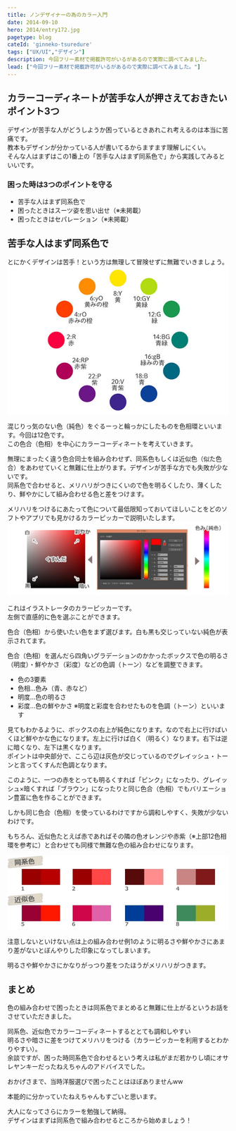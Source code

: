 ```yaml
---
title: ノンデザイナーの為のカラー入門
date: 2014-09-10
hero: 2014/entry172.jpg
pagetype: blog
cateId: 'ginneko-tsuredure'
tags: ["UX/UI","デザイン"]
description: 今回フリー素材で掲載許可がいるがあるので実際に調べてみました。
lead: ["今回フリー素材で掲載許可がいるがあるので実際に調べてみました。"]
---
```


## カラーコーディネートが苦手な人が押さえておきたいポイント3つ

デザインが苦手な人がどうしようか困っているときあれこれ考えるのは本当に苦痛です。<br>教本もデザインが分かっている人が書いてるからますます理解しにくい。<br>そんな人はまずはこの1番上の「苦手な人はまず同系色で」から実践してみるといいです。

### 困った時は3つのポイントを守る
* 苦手な人はまず同系色で
* 困ったときはスーツ姿を思い出せ（※未掲載）
* 困ったときはセパレーション（※未掲載）

## 苦手な人はまず同系色で
とにかくデザインは苦手！という方は無理して冒険せずに無難でいきましょう。
![12色相環](./images/2014/entry193-1.jpg)

混じりっ気のない色（純色）をぐるーっと輪っかにしたものを色相環といいます。今回は12色です。<br>
この色合（色相）を中心にカラーコーディネートを考えていきます。

無理にまったく違う色合同士を組み合わせず、同系色もしくは近似色（似た色合）をあわせていくと無難に仕上がります。デザインが苦手な方でも失敗が少ないです。<br>
同系色で合わせると、メリハリがつきにくいので色を明るくしたり、薄くしたり、鮮やかにして組み合わせる色と差をつけます。

メリハリをつけるにあたって色について最低限知っておいてほしいことをどのソフトやアプリでも見かけるカラーピッカーで説明いたします。
![12色相環](./images/2014/entry193-2.jpg)

これはイラストレータのカラーピッカーです。<br>
左側で直感的に色を選ぶことができます。

色合（色相）から使いたい色をまず選びます。白も黒も交じっていない純色が表示されてます。

色合（色相）を選んだら四角いグラデーションのかかったボックスで色の明るさ（明度）・鮮やかさ（彩度）などの色調（トーン）などを調整できます。

* 色の3要素
* 色相…色み（青、赤など）
* 明度…色の明るさ
* 彩度…色の鮮やかさ
※明度と彩度を合わせたものを色調（トーン）といいます

見てもわかるように、ボックスの右上が純色になります。なので右上に行けばいくほど鮮やかな色になります。左上に行けば白く（明るく）なります。右下は逆に暗くなり、左下は黒くなります。<br>
ポイントは中央部分で、ここら辺は灰色が交じっているのでグレイッシュ・トーンと言ってくすんだ色調となります。

このように、一つの赤をとっても明るくすれば「ピンク」になったり、グレイッシュ×暗くすれば「ブラウン」になったりと同じ色合（色相）でもバリエーション豊富に色を作ることができます。

しかも同じ色合（色相）を使っているわけですから調和しやすく、失敗が少ないわけです。

もちろん、近似色たとえば赤であればその隣の色オレンジや赤紫（※上部12色相環を参考に）と合わせても同様で無難な色の組み合わせになります。

![12色相環](./images/2014/entry193-3.jpg)

注意しないといけない点は上の組み合わせ例1のように明るさや鮮やかさにあまり差がないとぼんやりした印象になってしまいます。

明るさや鮮やかさにかなりがっつり差をつたほうがメリハリがつきます。

## まとめ
色の組み合わせで困ったときは同系色でまとめると無難に仕上がるというお話をさせていただきました。

同系色、近似色でカラーコーディネートするととても調和しやすい<br>
明るさや暗さに差をつけてメリハリをつける（カラーピッカーを利用するとわかりやすい）。<br>
余談ですが、困った時同系色で合わせるという考えは私がまだ若かりし頃にオサレヤンキーだったねえちゃんのアドバイスでした。

おかげさまで、当時洋服選びで困ったことはほぼありませんww

本能的に分かっていたねえちゃんもすごいと思います。

大人になってさらにカラーを勉強して納得。<br>
デザインはまずは同系色で組み合わせるところから始めましょう！
